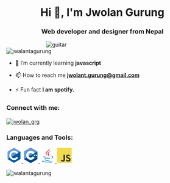 
<h1 align="center">Hi 👋, I'm Jwolan Gurung</h1>
<h3 align="center">Web developer and designer from Nepal</h3>

<img align="right" alt="guitar" width="400" src="https://encrypted-tbn0.gstatic.com/images?q=tbn:ANd9GcTOX6nHSZIh-wrXgoqGiXBOTCgVNvpbovjldA&usqp=CAU">

<p align="left"> <img src="https://komarev.com/ghpvc/?username=jwalantagurung&label=Profile%20views&color=0e75b6&style=flat" alt="jwalantagurung" /> </p>

- 🌱 I’m currently learning **javascript**

- 📫 How to reach me **jwolant.gurung@gmail.com**

- ⚡ Fun fact **I am spotify.**

<h3 align="left">Connect with me:</h3>
<p align="left">
<a href="https://instagram.com/jwolan_grg" target="blank"><img align="center" src="https://raw.githubusercontent.com/rahuldkjain/github-profile-readme-generator/master/src/images/icons/Social/instagram.svg" alt="jwolan_grg" height="30" width="40" /></a>
</p>

<h3 align="left">Languages and Tools:</h3>
<p align="left"> <a href="https://www.cprogramming.com/" target="_blank" rel="noreferrer"> <img src="https://raw.githubusercontent.com/devicons/devicon/master/icons/c/c-original.svg" alt="c" width="40" height="40"/> </a> <a href="https://www.w3schools.com/cpp/" target="_blank" rel="noreferrer"> <img src="https://raw.githubusercontent.com/devicons/devicon/master/icons/cplusplus/cplusplus-original.svg" alt="cplusplus" width="40" height="40"/> </a> <a href="https://www.java.com" target="_blank" rel="noreferrer"> <img src="https://raw.githubusercontent.com/devicons/devicon/master/icons/java/java-original.svg" alt="java" width="40" height="40"/> </a> <a href="https://developer.mozilla.org/en-US/docs/Web/JavaScript" target="_blank" rel="noreferrer"> <img src="https://raw.githubusercontent.com/devicons/devicon/master/icons/javascript/javascript-original.svg" alt="javascript" width="40" height="40"/> </a> </p>

<p><img align="center" src="https://github-readme-stats.vercel.app/api/top-langs?username=jwalantagurung&show_icons=true&locale=en&layout=compact" alt="jwalantagurung" /></p>

